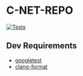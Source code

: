 # C-NET-REPO

[![Tests](https://github.com/yassi-github/c-net-repo/actions/workflows/test.yaml/badge.svg)](https://github.com/yassi-github/c-net-repo/actions/workflows/test.yaml)


## Dev Requirements

- [googletest](https://github.com/google/googletest)
- [clang-format](https://releases.llvm.org/16.0.0/tools/clang/docs/ClangFormat.html)
